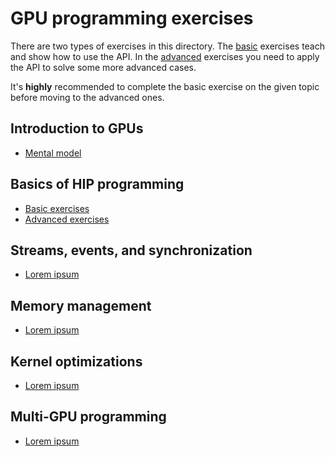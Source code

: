 # GPU programming exercises

There are two types of exercises in this directory.
The [basic](exercises/basics) exercises teach and show how to use the API.
In the [advanced](exercises/advanced) exercises you need to apply the API
to solve some more advanced cases.

It's **highly** recommended to complete the basic exercise on the given topic
before moving to the advanced ones.

## Introduction to GPUs

- [Mental model](exercises/basics/01-introduction)

## Basics of HIP programming

- [Basic exercises](exercises/basics/02-kernels)
- [Advanced exercises](exercises/advanced/lorem)

## Streams, events, and synchronization

- [Lorem ipsum](exercises/basics/lorem)

## Memory management

- [Lorem ipsum](exercises/basics/lorem)

## Kernel optimizations

- [Lorem ipsum](exercises/basics/lorem)

## Multi-GPU programming

- [Lorem ipsum](exercises/basics/lorem)
